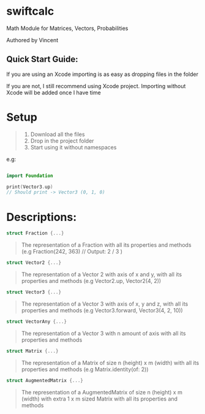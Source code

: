 # swiftcalc
 
Math Module for Matrices, Vectors, Probabilities

Authored by Vincent

## Quick Start Guide:

If you are using an Xcode importing is as easy as dropping files in the folder

If you are not, I still recommend using Xcode project. Importing without Xcode will be added once I have time

# Setup

> 1. Download all the files
> 2. Drop in the project folder
> 3. Start using it without namespaces

e.g:
```swift

import Foundation

print(Vector3.up)
// Should print -> Vector3 (0, 1, 0)
```

# Descriptions:

```swift
struct Fraction {...}
```
> The representation of a Fraction with all its properties and methods (e.g Fraction(242, 363) // Output: 2 / 3 )

```swift
struct Vector2 {...}
```
> The representation of a Vector 2 with axis of x and y, with all its properties and methods (e.g Vector2.up, Vector2(4, 2))

```swift
struct Vector3 {...}
```
> The representation of a Vector 3 with axis of x, y and z, with all its properties and methods (e.g Vector3.forward, Vector3(4, 2, 10))

```swift
struct VectorAny {...}
```
> The representation of a Vector 3 with n amount of axis with all its properties and methods

```swift
struct Matrix {...}
```
> The representation of a Matrix of size n (height) x m (width) with all its properties and methods (e.g Matrix.identity(of: 2))

```swift
struct AugmentedMatrix {...}
```
> The representation of a AugmentedMatrix of size n (height) x m (width) with extra 1 x m sized Matrix with all its properties and methods
